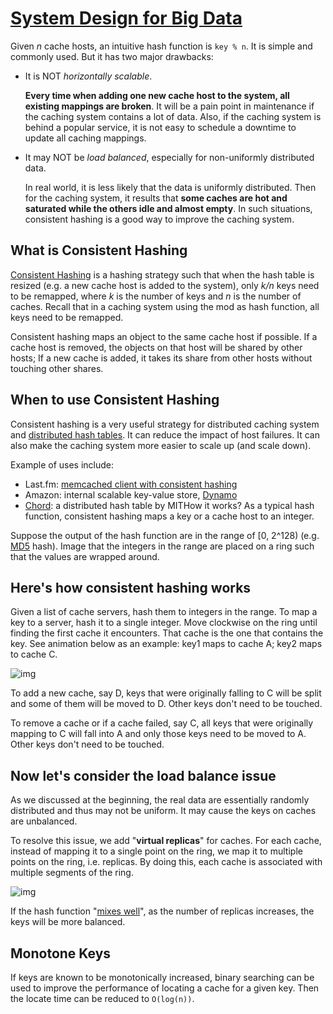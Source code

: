 # [System Design for Big Data](http://n00tc0d3r.blogspot.com/2013/09/big-data-consistent-hashing.html)

Given _n_ cache hosts, an intuitive hash function is `key % n`. It is simple and commonly used. But it has two major drawbacks:

- It is NOT _horizontally scalable_.

  **Every time when adding one new cache host to the system, all existing mappings are broken**. It will be a pain point in maintenance if the caching system contains a lot of data. Also, if the caching system is behind a popular service, it is not easy to schedule a downtime to update all caching mappings.

- It may NOT be _load balanced_, especially for non-uniformly distributed data.

  In real world, it is less likely that the data is uniformly distributed. Then for the caching system, it results that **some caches are hot and saturated while the others idle and almost empty**. In such situations, consistent hashing is a good way to improve the caching system.

## What is Consistent Hashing

[Consistent Hashing](http://en.wikipedia.org/wiki/Consistent_hashing) is a hashing strategy such that when the hash table is resized (e.g. a new cache host is added to the system), only _k/n_ keys need to be remapped, where _k_ is the number of keys and _n_ is the number of caches. Recall that in a caching system using the mod as hash function, all keys need to be remapped.

Consistent hashing maps an object to the same cache host if possible. If a cache host is removed, the objects on that host will be shared by other hosts; If a new cache is added, it takes its share from other hosts without touching other shares.

## When to use Consistent Hashing

Consistent hashing is a very useful strategy for distributed caching system and [distributed hash tables](http://en.wikipedia.org/wiki/Distributed_hash_table). It can reduce the impact of host failures. It can also make the caching system more easier to scale up (and scale down).

Example of uses include:

- Last.fm: [memcached client with consistent hashing](http://www.last.fm/user/RJ/journal/2007/04/10/rz_libketama_-_a_consistent_hashing_algo_for_memcache_clients)
- Amazon: internal scalable key-value store, [Dynamo](http://s3.amazonaws.com/AllThingsDistributed/sosp/amazon-dynamo-sosp2007.pdf)
- [Chord](https://github.com/sit/dht/wiki): a distributed hash table by MITHow it works? As a typical hash function, consistent hashing maps a key or a cache host to an integer.

Suppose the output of the hash function are in the range of [0, 2^128) (e.g. [MD5](http://en.wikipedia.org/wiki/MD5) hash). Image that the integers in the range are placed on a ring such that the values are wrapped around.

## Here's how consistent hashing works

Given a list of cache servers, hash them to integers in the range. To map a key to a server, hash it to a single integer. Move clockwise on the ring until finding the first cache it encounters. That cache is the one that contains the key. See animation below as an example: key1 maps to cache A; key2 maps to cache C.

![img](http://2.bp.blogspot.com/-FoDbp5aJxmo/Uj9IbZgCMpI/AAAAAAAAEjw/gIacbrT174s/s1600/feiche_6.gif)

To add a new cache, say D, keys that were originally falling to C will be split and some of them will be moved to D. Other keys don't need to be touched.

To remove a cache or if a cache failed, say C, all keys that were originally mapping to C will fall into A and only those keys need to be moved to A. Other keys don't need to be touched.

## Now let's consider the load balance issue

As we discussed at the beginning, the real data are essentially randomly distributed and thus may not be uniform. It may cause the keys on caches are unbalanced.

To resolve this issue, we add "**virtual replicas**" for caches. For each cache, instead of mapping it to a single point on the ring, we map it to multiple points on the ring, i.e. replicas. By doing this, each cache is associated with multiple segments of the ring.

![img](http://2.bp.blogspot.com/-_sG8zBqb4ug/Uj9RLNk7E8I/AAAAAAAAEkA/S8vGVnqdf5M/s1600/feiche_7.gif)

If the hash function "[mixes well](http://en.wikipedia.org/wiki/Hash_function#Uniformity)", as the number of replicas increases, the keys will be more balanced.

## Monotone Keys

If keys are known to be monotonically increased, binary searching can be used to improve the performance of locating a cache for a given key. Then the locate time can be reduced to `O(log(n))`.
